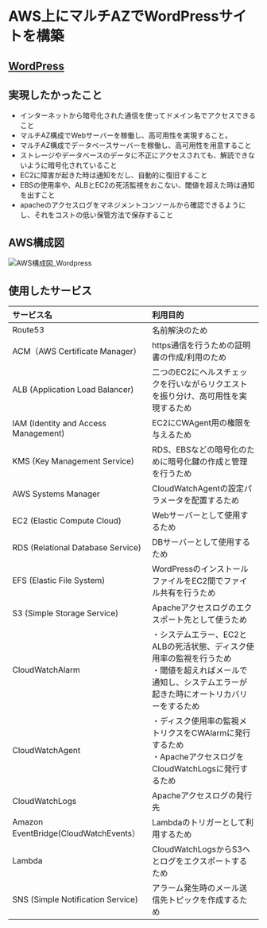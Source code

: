 # AWS上にマルチAZでWordPressサイトを構築

## [WordPress](https://www.awsexample.com)

## 実現したかったこと
* インターネットから暗号化された通信を使ってドメイン名でアクセスできること
* マルチAZ構成でWebサーバーを稼働し、高可用性を実現すること。
* マルチAZ構成でデータベースサーバーを稼働し、高可用性を用意すること
* ストレージやデータベースのデータに不正にアクセスされても、解読できないように暗号化されていること
* EC2に障害が起きた時は通知をだし、自動的に復旧すること
* EBSの使用率や、ALBとEC2の死活監視をおこない、閾値を超えた時は通知を出すこと
* apacheのアクセスログをマネジメントコンソールから確認できるようにし、それをコストの低い保管方法で保存すること

## AWS構成図
![AWS構成図_Wordpress](https://user-images.githubusercontent.com/102236945/167352761-90bd6feb-7c8b-4eda-9b15-40a0f85a9b8b.png)

## 使用したサービス
| サービス名 | 利用目的 |
|:---|:---|
|Route53 |名前解決のため |
|ACM（AWS Certificate Manager）|https通信を行うための証明書の作成/利用のため |
|ALB (Application Load Balancer) |二つのEC2にヘルスチェックを行いながらリクエストを振り分け、高可用性を実現するため |
|IAM (Identity and Access Management) |EC2にCWAgent用の権限を与えるため |
|KMS (Key Management Service) |RDS、EBSなどの暗号化のために暗号化鍵の作成と管理を行うため |
|AWS Systems Manager |CloudWatchAgentの設定パラメータを配置するため |
|EC2 (Elastic Compute Cloud) |Webサーバーとして使用するため |
|RDS (Relational Database Service) |DBサーバーとして使用するため |
|EFS (Elastic File System) |WordPressのインストールファイルをEC2間でファイル共有を行うため |
|S3 (Simple Storage Service) |Apacheアクセスログのエクスポート先として使うため |
|CloudWatchAlarm |・システムエラー、EC2とALBの死活状態、ディスク使用率の監視を行うため<br>・閾値を超えればメールで通知し、システムエラーが起きた時にオートリカバリーをするため |
|CloudWatchAgent |・ディスク使用率の監視メトリクスをCWAlarmに発行するため<br>・ApacheアクセスログをCloudWatchLogsに発行するため |
|CloudWatchLogs |Apacheアクセスログの発行先 |
|Amazon EventBridge(CloudWatchEvents） |Lambdaのトリガーとして利用するため |
|Lambda |CloudWatchLogsからS3へとログをエクスポートするため |
|SNS (Simple Notification Service) |アラーム発生時のメール送信先トピックを作成するため |